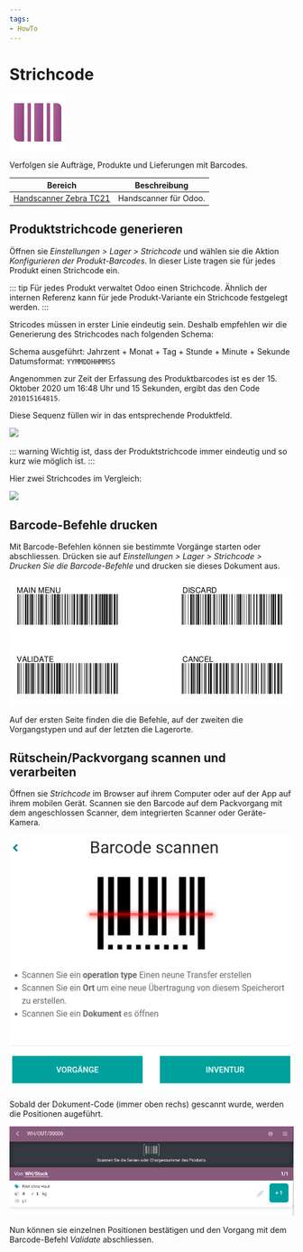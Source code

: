 ```yaml
---
tags:
- HowTo
---
```

# Strichcode
![icons_odoo_stock_barcode](assets/icons_odoo_stock_barcode.png)

Verfolgen sie Aufträge, Produkte und Lieferungen mit Barcodes.

| Bereich                                             | Beschreibung          |
| --------------------------------------------------- | --------------------- |
| [Handscanner Zebra TC21](Handscanner-Zebra-TC21.md) | Handscanner für Odoo. |

## Produktstrichcode generieren

Öffnen sie *Einstellungen > Lager > Strichcode* und wählen sie die Aktion *Konfigurieren der Produkt-Barcodes*. In dieser Liste tragen sie für jedes Produkt einen Strichcode ein.

::: tip
Für jedes Produkt verwaltet Odoo einen Strichcode. Ähnlich der internen Referenz kann für jede Produkt-Variante ein Strichcode festgelegt werden.
:::

Stricodes müssen in erster Linie eindeutig sein. Deshalb empfehlen wir die Generierung des Strichcodes nach folgenden Schema:

Schema ausgeführt: Jahrzent + Monat + Tag + Stunde + Minute + Sekunde  
Datumsformat: `YYMMDDHHMMSS`

Angenommen zur Zeit der Erfassung des Produktbarcodes ist es der 15. Oktober 2020 um 16:48 Uhr und 15 Sekunden, ergibt das den Code `201015164815`.

Diese Sequenz füllen wir in das entsprechende Produktfeld.

![](assets/Strichcode%20f%C3%BCr%20Produkte%20generieren.png)

::: warning
Wichtig ist, dass der Produktstrichcode immer eindeutig und so kurz wie möglich ist.
:::

Hier zwei Strichcodes im Vergleich:

![](assets/Strichcode%20zwei%20Codes%20im%20Vergleich.png)

## Barcode-Befehle drucken

Mit Barcode-Befehlen können sie bestimmte Vorgänge starten oder abschliessen. Drücken sie auf *Einstellungen > Lager > Strichcode > Drucken Sie die Barcode-Befehle* und drucken sie dieses Dokument aus.

![](assets/Strichcode%20Barcode-Befehle.png)

Auf der ersten Seite finden die die Befehle, auf der zweiten die Vorgangstypen und auf der letzten die Lagerorte.

## Rütschein/Packvorgang scannen und verarbeiten

Öffnen sie *Strichcode* im Browser auf ihrem Computer oder auf der App auf ihrem mobilen Gerät. Scannen sie den Barcode auf dem Packvorgang mit dem angeschlossen Scanner, dem integrierten Scanner oder Geräte-Kamera.

![](assets/Strichcode%20scannen.png)

Sobald der Dokument-Code (immer oben rechs) gescannt wurde, werden die Positionen augeführt.

![](assets/Strichcode%20Positionen%20Scanvorgang.png)

Nun können sie einzelnen Positionen bestätigen und den Vorgang mit dem Barcode-Befehl *Validate* abschliessen.